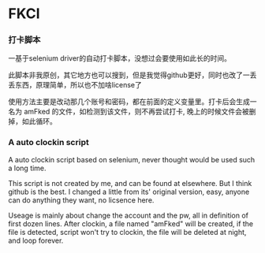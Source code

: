 # FKCI
### 打卡脚本

一基于selenium driver的自动打卡脚本，没想过会要使用如此长的时间。

此脚本非我原创，其它地方也可以搜到，但是我觉得github更好，同时也改了一丢丢东西，原理简单，所以也不加啥license了

使用方法主要是改动那几个账号和密码，都在前面的定义变量里。打卡后会生成一名为 amFked 的文件，如检测到该文件，则不再尝试打卡, 晚上的时候文件会被删掉，如此循环。

### A auto clockin script


A auto clockin script based on selenium, never thought would be used such a long time.

This script is not created by me, and can be found at elsewhere. But I think github is the best. I changed a little from its' original version, easy, anyone can do anything they want, no licsence here.

Useage is mainly about change the account and the pw, all in definition of first dozen lines. After clockin, a file named "amFked" will be created, if the file is detected, script won't try to clockin, the file will be deleted at night, and loop forever.

